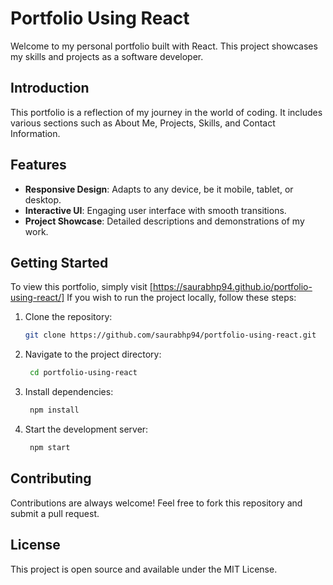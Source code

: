 # Portfolio Using React

Welcome to my personal portfolio built with React. This project showcases my skills and projects as a software developer.

## Introduction

This portfolio is a reflection of my journey in the world of coding. It includes various sections such as About Me, Projects, Skills, and Contact Information.

## Features

- **Responsive Design**: Adapts to any device, be it mobile, tablet, or desktop.
- **Interactive UI**: Engaging user interface with smooth transitions.
- **Project Showcase**: Detailed descriptions and demonstrations of my work.

## Getting Started


To view this portfolio, simply visit [https://saurabhp94.github.io/portfolio-using-react/]
If you wish to run the project locally, follow these steps:

1. Clone the repository:
   ```bash
   git clone https://github.com/saurabhp94/portfolio-using-react.git
2. Navigate to the project directory:
   ```bash
    cd portfolio-using-react

4. Install dependencies:
   ```bash
    npm install

6. Start the development server:
   ```bash
    npm start

## Contributing

Contributions are always welcome! Feel free to fork this repository and submit a pull request.

## License

This project is open source and available under the MIT License.
